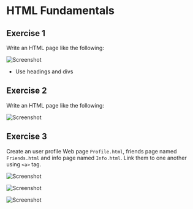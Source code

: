 # HTML Fundamentals

## Exercise 1
Write an HTML page like the following:

![Screenshot](https://github.com/flextry/Telerik-Academy/blob/master/Web%20Design%20%26%20Development/1.%20HTML%20Basics/01.%20HTML%20-%20Fundamentals/01.%20Runners%20Home/index.png)

* Use headings and divs

## Exercise 2
Write an HTML page like the following:

![Screenshot](https://github.com/flextry/Telerik-Academy/blob/master/Web%20Design%20%26%20Development/1.%20HTML%20Basics/01.%20HTML%20-%20Fundamentals/02.%20Nested%20Lists/index.png)

## Exercise 3
Create an user profile Web page `Profile.html`, friends page named `Friends.html` and info page named `Info.html`. Link them to one another using `<a>` tag.

![Screenshot](https://github.com/flextry/Telerik-Academy/blob/master/Web%20Design%20%26%20Development/1.%20HTML%20Basics/01.%20HTML%20-%20Fundamentals/03.%20Profile%20Web%20Page/index.png)

![Screenshot](https://github.com/flextry/Telerik-Academy/blob/master/Web%20Design%20%26%20Development/1.%20HTML%20Basics/01.%20HTML%20-%20Fundamentals/03.%20Profile%20Web%20Page/info.png)

![Screenshot](https://github.com/flextry/Telerik-Academy/blob/master/Web%20Design%20%26%20Development/1.%20HTML%20Basics/01.%20HTML%20-%20Fundamentals/03.%20Profile%20Web%20Page/friends.png)
